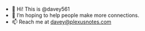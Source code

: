 - 👋 Hi! This is @davey561
- 👀 I’m hoping to help people make more connections.
- 📫 Reach me at davey@plexusnotes.com

<!---
davey561/davey561 is a ✨ special ✨ repository because its `README.md` (this file) appears on your GitHub profile.
You can click the Preview link to take a look at your changes.
--->
